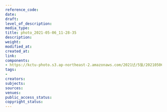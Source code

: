 ```yaml
---
reference_code: 
date: 
draft: 
level_of_description: 
media_type: 
title: photo_2021-05-06_11-28-35
description: 
weight: 
modified_at: 
created_at: 
link: 
components:
- https://kctu-photo.s3.ap-northeast-2.amazonaws.com/2021년/5월/20210506_최저임금위원회+권순원+공익위원+사퇴촉구+기자회견/세종충남본부/photo_2021-05-06_11-28-35.jpg
tags:
- 
creators: 
subjects: 
sources: 
venues: 
public_access_status: 
copyright_status: 
---
```


